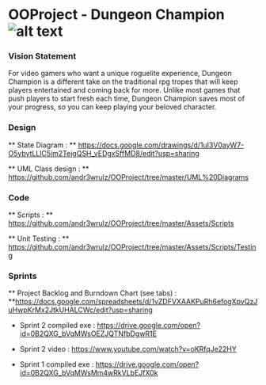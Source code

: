# OOProject - Dungeon Champion ![alt text](https://github.com/andr3wrulz/OOProject/blob/master/Assets/Sprites/PlayerIcon.png) 

### Vision Statement 

For video gamers who want a unique roguelite experience, Dungeon Champion is a different take on the traditional rpg tropes that will keep players entertained and coming back for more. Unlike most games that push players to start fresh each time, Dungeon Champion saves most of your progress, so you can keep playing your beloved character.

### Design

** State Diagram : ** https://docs.google.com/drawings/d/1uI3V0ayW7-O5ybytLLlC5jm2TejgQSH_vEDgxSffMD8/edit?usp=sharing

** UML Class design : ** https://github.com/andr3wrulz/OOProject/tree/master/UML%20Diagrams


### Code 

** Scripts : ** https://github.com/andr3wrulz/OOProject/tree/master/Assets/Scripts

** Unit Testing : ** https://github.com/andr3wrulz/OOProject/tree/master/Assets/Scripts/Testing

### Sprints

** Project Backlog and Burndown Chart (see tabs) : **https://docs.google.com/spreadsheets/d/1vZDFVXAAKPuRh6efogXpvQzJuHwpKrMx2JtkUHALCWc/edit?usp=sharing

* Sprint 2 compiled exe : https://drive.google.com/open?id=0B2QXG_bVqMWsOEZJQTNfbDgwR1E

* Sprint 2 video : https://www.youtube.com/watch?v=oKRfqJe22HY

* Sprint 1 compiled exe : https://drive.google.com/open?id=0B2QXG_bVqMWsMm4wRkVLbEJfX0k
 
